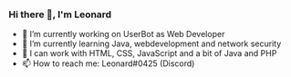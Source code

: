 ### Hi there 👋, I'm Leonard
- 🔭 I’m currently working on UserBot as Web Developer
- 🌱 I’m currently learning Java, webdevelopment and network security 
- 💬 I can work with HTML, CSS, JavaScript and a bit of Java and PHP
- 📫 How to reach me: Leonard#0425 (Discord)

<!--
**caneycode24/caneycode24** is a ✨ _special_ ✨ repository because its `README.md` (this file) appears on your GitHub profile.

Here are some ideas to get you started:

- 🔭 I’m currently working on ...
- 🌱 I’m currently learning ...
- 👯 I’m looking to collaborate on ...
- 🤔 I’m looking for help with ...
- 💬 Ask me about ...
- 📫 How to reach me: ...
- 😄 Pronouns: ...
- ⚡ Fun fact: ...
-->
